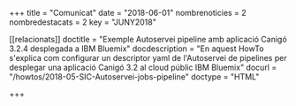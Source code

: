+++
title             = "Comunicat"
date              = "2018-06-01"
nombrenoticies    = 2
nombredestacats   = 2
key               = "JUNY2018"

[[relacionats]]
doctitle          = "Exemple Autoservei pipeline amb aplicació Canigó 3.2.4 desplegada a IBM Bluemix"
docdescription    = "En aquest HowTo s'explica com configurar un descriptor yaml de l'Autoservei de pipelines per desplegar una aplicació Canigó 3.2 al cloud públic IBM Bluemix"
docurl            = "/howtos/2018-05-SIC-Autoservei-jobs-pipeline"
doctype           = "HTML"

+++
